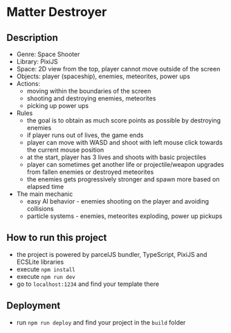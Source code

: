 # Matter Destroyer

## Description
- Genre: Space Shooter
- Library: PixiJS
- Space: 2D view from the top, player cannot move outside of the screen
- Objects: player (spaceship), enemies, meteorites, power ups
- Actions:
  - moving within the boundaries of the screen
  - shooting and destroying enemies, meteorites
  - picking up power ups
- Rules
  - the goal is to obtain as much score points as possible by destroying enemies
  - if player runs out of lives, the game ends
  - player can move with WASD and shoot with left mouse click towards the current mouse position
  - at the start, player has 3 lives and shoots with basic projectiles
  - player can sometimes get another life or projectile/weapon upgrades from fallen enemies or destroyed meteorites
  - the enemies gets progressively stronger and spawn more based on elapsed time
- The main mechanic
  - easy AI behavior - enemies shooting on the player and avoiding collisions
  - particle systems - enemies, meteorites exploding, power up pickups

## How to run this project
- the project is powered by parcelJS bundler, TypeScript, PixiJS and ECSLite libraries
- execute `npm install`
- execute `npm run dev`
- go to `localhost:1234` and find your template there

## Deployment
- run `npm run deploy` and find your project in the `build` folder

